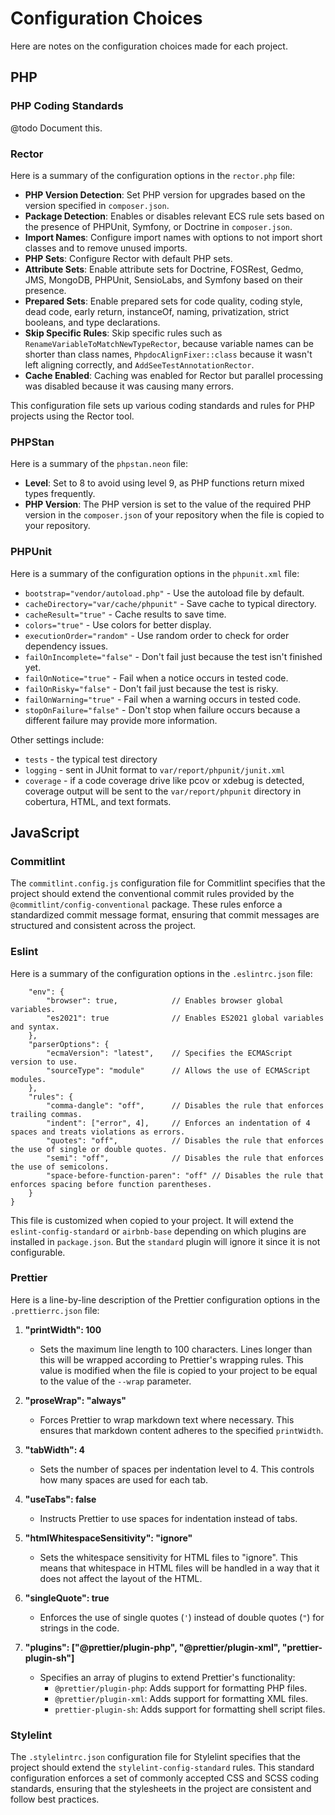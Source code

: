 # Configuration Choices

Here are notes on the configuration choices made for each project.

## PHP

### PHP Coding Standards

@todo Document this.

### Rector

Here is a summary of the configuration options in the `rector.php` file:

-   **PHP Version Detection**: Set PHP version for upgrades based on the version specified in
    `composer.json`.
-   **Package Detection**: Enables or disables relevant ECS rule sets based on the presence of
    PHPUnit, Symfony, or Doctrine in `composer.json`.
-   **Import Names**: Configure import names with options to not import short classes and to remove
    unused imports.
-   **PHP Sets**: Configure Rector with default PHP sets.
-   **Attribute Sets**: Enable attribute sets for Doctrine, FOSRest, Gedmo, JMS, MongoDB, PHPUnit,
    SensioLabs, and Symfony based on their presence.
-   **Prepared Sets**: Enable prepared sets for code quality, coding style, dead code, early return,
    instanceOf, naming, privatization, strict booleans, and type declarations.
-   **Skip Specific Rules**: Skip specific rules such as `RenameVariableToMatchNewTypeRector`,
    because variable names can be shorter than class names, `PhpdocAlignFixer::class` because it
    wasn't left aligning correctly, and `AddSeeTestAnnotationRector`.
-   **Cache Enabled**: Caching was enabled for Rector but parallel processing was disabled because
    it was causing many errors.

This configuration file sets up various coding standards and rules for PHP projects using the Rector
tool.

### PHPStan

Here is a summary of the `phpstan.neon` file:

-   **Level**: Set to 8 to avoid using level 9, as PHP functions return mixed types frequently.
-   **PHP Version**: The PHP version is set to the value of the required PHP version in the
    `composer.json` of your repository when the file is copied to your repository.

### PHPUnit

Here is a summary of the configuration options in the `phpunit.xml` file:

-   `bootstrap="vendor/autoload.php"` - Use the autoload file by default.
-   `cacheDirectory="var/cache/phpunit"` - Save cache to typical directory.
-   `cacheResult="true"` - Cache results to save time.
-   `colors="true"` - Use colors for better display.
-   `executionOrder="random"` - Use random order to check for order dependency issues.
-   `failOnIncomplete="false"` - Don't fail just because the test isn't finished yet.
-   `failOnNotice="true"` - Fail when a notice occurs in tested code.
-   `failOnRisky="false"` - Don't fail just because the test is risky.
-   `failOnWarning="true"` - Fail when a warning occurs in tested code.
-   `stopOnFailure="false"` - Don't stop when failure occurs because a different failure may provide
    more information.

Other settings include:

-   `tests` - the typical test directory
-   `logging` - sent in JUnit format to `var/report/phpunit/junit.xml`
-   `coverage` - if a code coverage drive like pcov or xdebug is detected, coverage output will be
    sent to the `var/report/phpunit` directory in cobertura, HTML, and text formats.

## JavaScript

### Commitlint

The `commitlint.config.js` configuration file for Commitlint specifies that the project should
extend the conventional commit rules provided by the `@commitlint/config-conventional` package.
These rules enforce a standardized commit message format, ensuring that commit messages are
structured and consistent across the project.

### Eslint

Here is a summary of the configuration options in the `.eslintrc.json` file:

```
    "env": {
        "browser": true,            // Enables browser global variables.
        "es2021": true              // Enables ES2021 global variables and syntax.
    },
    "parserOptions": {
        "ecmaVersion": "latest",    // Specifies the ECMAScript version to use.
        "sourceType": "module"      // Allows the use of ECMAScript modules.
    },
    "rules": {
        "comma-dangle": "off",      // Disables the rule that enforces trailing commas.
        "indent": ["error", 4],     // Enforces an indentation of 4 spaces and treats violations as errors.
        "quotes": "off",            // Disables the rule that enforces the use of single or double quotes.
        "semi": "off",              // Disables the rule that enforces the use of semicolons.
        "space-before-function-paren": "off" // Disables the rule that enforces spacing before function parentheses.
    }
}
```

This file is customized when copied to your project. It will extend the `eslint-config-standard` or
`airbnb-base` depending on which plugins are installed in `package.json`. But the `standard` plugin
will ignore it since it is not configurable.

### Prettier

Here is a line-by-line description of the Prettier configuration options in the `.prettierrc.json`
file:

1. **"printWidth": 100**

    - Sets the maximum line length to 100 characters. Lines longer than this will be wrapped
      according to Prettier's wrapping rules. This value is modified when the file is copied to your
      project to be equal to the value of the `--wrap` parameter.

2. **"proseWrap": "always"**

    - Forces Prettier to wrap markdown text where necessary. This ensures that markdown content
      adheres to the specified `printWidth`.

3. **"tabWidth": 4**

    - Sets the number of spaces per indentation level to 4. This controls how many spaces are used
      for each tab.

4. **"useTabs": false**

    - Instructs Prettier to use spaces for indentation instead of tabs.

5. **"htmlWhitespaceSensitivity": "ignore"**

    - Sets the whitespace sensitivity for HTML files to "ignore". This means that whitespace in HTML
      files will be handled in a way that it does not affect the layout of the HTML.

6. **"singleQuote": true**

    - Enforces the use of single quotes (`'`) instead of double quotes (`"`) for strings in the
      code.

7. **"plugins": ["@prettier/plugin-php", "@prettier/plugin-xml", "prettier-plugin-sh"]**
    - Specifies an array of plugins to extend Prettier's functionality:
        - `@prettier/plugin-php`: Adds support for formatting PHP files.
        - `@prettier/plugin-xml`: Adds support for formatting XML files.
        - `prettier-plugin-sh`: Adds support for formatting shell script files.

### Stylelint

The `.stylelintrc.json` configuration file for Stylelint specifies that the project should extend
the `stylelint-config-standard` rules. This standard configuration enforces a set of commonly
accepted CSS and SCSS coding standards, ensuring that the stylesheets in the project are consistent
and follow best practices.
